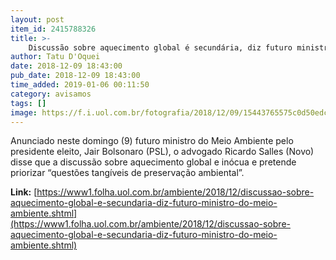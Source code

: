 ```yaml
---
layout: post
item_id: 2415788326
title: >-
    Discussão sobre aquecimento global é secundária, diz futuro ministro do Meio Ambiente
author: Tatu D'Oquei
date: 2018-12-09 18:43:00
pub_date: 2018-12-09 18:43:00
time_added: 2019-01-06 00:11:50
category: avisamos
tags: []
image: https://f.i.uol.com.br/fotografia/2018/12/09/15443765575c0d50edcdf33_1544376557_3x2_md.jpg
---
```


Anunciado neste domingo (9) futuro ministro do Meio Ambiente pelo presidente eleito, Jair Bolsonaro (PSL), o advogado Ricardo Salles (Novo) disse que a discussão sobre aquecimento global e inócua e pretende priorizar “questões tangíveis de preservação ambiental”.

**Link:** [https://www1.folha.uol.com.br/ambiente/2018/12/discussao-sobre-aquecimento-global-e-secundaria-diz-futuro-ministro-do-meio-ambiente.shtml](https://www1.folha.uol.com.br/ambiente/2018/12/discussao-sobre-aquecimento-global-e-secundaria-diz-futuro-ministro-do-meio-ambiente.shtml)

